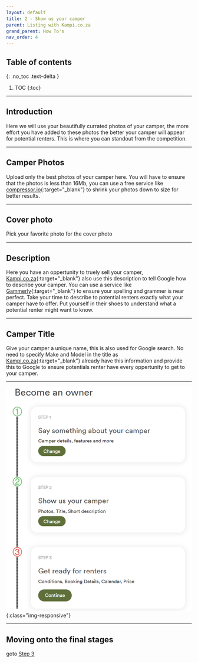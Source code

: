 ```yaml
---
layout: default
title: 2 - Show us your camper
parent: Listing with Kampi.co.za
grand_parent: How To's
nav_order: 4
---
```


## Table of contents
{: .no_toc .text-delta }

1. TOC
{:toc}

---

## Introduction
Here we will use your beautifully currated photos of your camper, the more effort you have added to these photos the better your camper will appear for potential renters. This is where you can standout from the competition.

---

## Camper Photos
Upload only the best photos of your camper here. You will have to ensure that the photos is less than 16Mb, you can use a free service like [compressor.io](https://compressor.io/){:target="_blank"} to shrink your photos down to size for better results.

---

## Cover photo
Pick your favorite photo for the cover photo

---

## Description
Here you have an oppertunity to truely sell your camper, [Kampi.co.za](https://kampi.co.za){:target="_blank"} also use this description to tell Google how to describe your camper. You can use a service like [Gammerly](https://grammerly.com){:target="_blank"} to ensure your spelling and grammer is near perfect. Take your time to describe to potential renters exactly what your camper have to offer. Put yourself in their shoes to understand what a potential renter might want to know.

---

## Camper Title
Give your camper a unique name, this is also used for Google search. No need to specify Make and Model in the title as [Kampi.co.za](https://kampi.co.za){:target="_blank"} already have this information and provide this to Google to ensure potentials renter have every oppertunity to get to your camper.

---

 ![Kampi.co.za Pindrop](/assets/images/listing-step2-completed.png){:class="img-responsive"}

---

## Moving onto the final stages
goto [Step 3](/docs/how-to/listing/listing-step3)